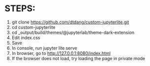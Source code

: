 # STEPS: 
1. git clone https://github.com/dtdang/custom-jupyterlite.git
2. cd custom-jupyterlite
3. cd _output/build/themes/@jupyterlab/theme-dark-extension
4. Edit index.css
5. Save
6. In console, run jupyter lite serve
7. In browser, go to http://127.0.0.1:8080/index.html
8. If the browser does not load, try loading the page in private mode 